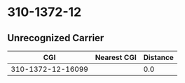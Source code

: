 # 310-1372-12
## Unrecognized Carrier


| CGI | Nearest CGI | Distance |
|-----|-------------|----------|
| 310-1372-12-16099 |  | 0.0 |
